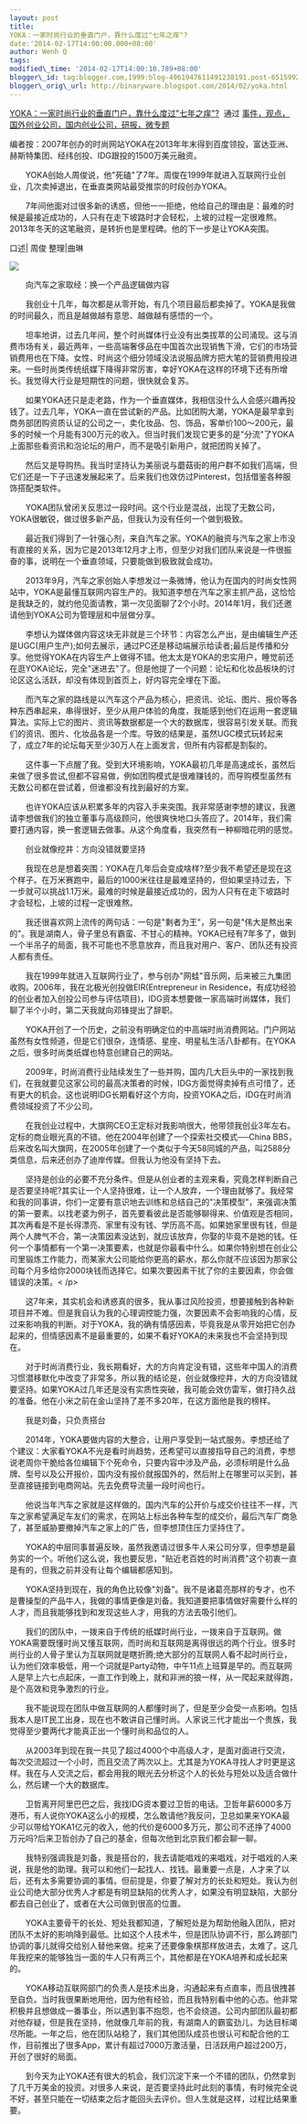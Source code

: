 ```yaml
--- 
layout: post 
title:
YOKA：一家时尚行业的垂直门户，靠什么度过"七年之痒"? 
date:'2014-02-17T14:00:00.000+08:00' 
author: Wenh Q
tags:
modified\_time: '2014-02-17T14:00:10.789+08:00' 
blogger\_id: tag:blogger.com,1999:blog-4961947611491238191.post-651599294548837804
blogger\_orig\_url: http://binaryware.blogspot.com/2014/02/yoka.html
---
```

[YOKA：一家时尚行业的垂直门户，靠什么度过"七年之痒"?](http://www.kuailiyu.com/article/8297.html)  通过
[事件，观点，国外创业公司，国内创业公司，研报，微专题](http://www.kuailiyu.com/)







编者按：2007年创办的时尚网站YOKA在2013年年末得到百度领投，富达亚洲、赫斯特集团、经纬创投、IDG跟投的1500万美元融资。



　　YOKA创始人周俊说，他"死磕"了7年。周俊在1999年就进入互联网行业创业，几次卖掉退出，在垂直类网站最受推崇的时段创办YOKA。



　　7年间他面对过很多新的诱惑，但他一一拒绝，他给自己的理由是：最难的时候是最接近成功的，人只有在走下坡路时才会轻松，上坡的过程一定很难熬。2013年冬天的这笔融资，是转折也是里程碑。他的下一步是让YOKA突围。



口述| 周俊 整理|曲琳



![](https://images-blogger-opensocial.googleusercontent.com/gadgets/proxy?url=http%3A%2F%2Fwww.kuailiyu.com%2Fuploadfile%2F2014%2F0217%2F20140217013006779.jpg&container=blogger&gadget=a&rewriteMime=image%2F*)



　　向汽车之家取经：换一个产品逻辑做内容



　　我创业十几年，每次都是从零开始，有几个项目最后都卖掉了。YOKA是我做的时间最久，而且是越做越有意思、越做越有感悟的一个。



　　坦率地讲，过去几年间，整个时尚媒体行业没有出类拔萃的公司涌现。这与消费市场有关，最近两年，一些高端奢侈品在中国首次出现销售下滑，它们的市场营销费用也在下降。女性、时尚这个细分领域没法说服品牌方把大笔的营销费用投进来。一些时尚类传统纸媒下降得非常厉害，幸好YOKA在这样的环境下还有所增长。我觉得大行业是短期性的问题，很快就会复苏。



　　如果YOKA还只是走老路，作为一个垂直媒体，我相信没什么人会感兴趣再投钱了。过去几年，YOKA一直在尝试新的产品。比如团购大潮，YOKA是最早拿到商务部团购资质认证的公司之一，卖化妆品、包、饰品，客单价100～200元，最多的时候一个月能有300万元的收入。但当时我们发现它更多的是"分流"了YOKA上面那些看资讯和泡论坛的用户，而不是吸引新用户，就把团购关掉了。



　　然后又是导购热。我当时坚持认为美丽说与蘑菇街的用户群不如我们高端，但它们还是一下子迅速发展起来了。后来我们也效仿过Pinterest，包括借鉴各种服饰搭配类软件。



　　YOKA团队曾闭关反思过一段时间。这个行业是混战，出现了无数公司，YOKA很敏锐，做过很多新产品，但我认为没有任何一个做到极致。



　　最近我们得到了一针强心剂，来自汽车之家。YOKA的融资与汽车之家上市没有直接的关系，因为它是2013年12月才上市，但至少对我们团队来说是一件很振奋的事，说明在一个垂直领域，只要能做到极致就会成功。



　　2013年9月，汽车之家创始人李想发过一条微博，他认为在国内的时尚女性网站中，YOKA是最懂互联网内容生产的。我知道李想在汽车之家主抓产品，这恰恰是我缺乏的，就约他见面请教，第一次见面聊了2个小时。2014年1月，我们还邀请他到YOKA公司为管理层和中层做分享。



　　李想认为媒体做内容这块无非就是三个环节：内容怎么产出，是由编辑生产还是UGC(用户生产);如何去展示，通过PC还是移动端展示给读者;最后是传播和分享。他觉得YOKA在内容生产上做得不错。他太太是YOKA的忠实用户，睡觉前还在逛YOKA论坛，完全"迷进去"了。但是他提了一个问题：论坛和化妆品板块的讨论区这么活跃，却没有体现到首页上，好内容完全埋在下面。



　　而汽车之家的路线是以汽车这个产品为核心，把资讯、论坛、图片、报价等各种东西串起来，串得很好，至少从用户体验的角度，我能感到他们在运用一套逻辑算法。实际上它的图片、资讯等数据都是一个大的数据库，很容易引发关联。而我们的资讯、图片、化妆品各是一个库。导致的结果是，虽然UGC模式玩转起来了，成立7年的论坛每天至少30万人在上面发言，但所有内容都是割裂的。



　　这件事一下点醒了我。受到大环境影响，YOKA最初几年是高速成长，虽然后来做了很多尝试,但都不容易做，例如团购模式是很难赚钱的，而导购模型虽然有无数公司都在尝试着，但谁都没有找到最好的方案。



　　也许YOKA应该从积累多年的内容入手来突围。我非常感谢李想的建议，我邀请李想做我们的独立董事与高级顾问，他很爽快地口头答应了。2014年，我们需要打通内容，换一套逻辑去做事。从这个角度看，我突然有一种柳暗花明的感觉。



　　创业就像挖井：方向没错就要坚持



　　我现在总是想着突围：YOKA在几年后会变成啥样?至少我不希望还是现在这个样子。在万米赛跑中，最后的1000米往往是最难坚持的，但如果坚持过去，下一步就可以挑战1.1万米。最难的时候是最接近成功的，因为人只有在走下坡路时才会轻松，上坡的过程一定很难熬。



　　我还很喜欢网上流传的两句话：一句是"剩者为王"，另一句是"伟大是熬出来的"。我是湖南人，骨子里总有霸蛮、不甘心的精神。YOKA已经有7年多了，做到一个半吊子的局面，我不可能也不愿意放弃，而且我对用户、客户、团队还有投资人都有责任。



　　我在1999年就进入互联网行业了，参与创办"网蛙"音乐网，后来被三九集团收购。2006年，我在北极光创投做EIR(Entrepreneur
in
Residence，有成功经验的创业者加入创投公司参与评估项目)，IDG资本想要做一家高端时尚媒体，我们聊了半个小时，第二天我就向邓锋提出了辞职。



　　YOKA开创了一个历史，之前没有明确定位的中高端时尚消费网站。门户网站虽然有女性频道，但是它们很杂，连情感、星座、明星私生活八卦都有。在YOKA之后，很多时尚类纸媒也特意创建自己的网站。



　　2009年，时尚消费行业陆续发生了一些并购，国内几大巨头中的一家找到我们，在我就要见这家公司的最高决策者的时候，IDG方面觉得卖掉有点可惜了，还有更大的机会。这也说明IDG长期看好这个方向，投资YOKA之后，IDG在时尚消费领域投资了不少公司。



　　在我创业过程中，大旗网CEO王定标对我影响很大，他带领我创业3年左右。定标的商业眼光真的不错。他在2004年创建了一个探索社交模式──China
BBS，后来改名叫大旗网，在2005年创建了一个类似于今天58同城的产品，叫2588分类信息，后来还创办了迪岸传媒。但我认为他没有坚持下去。



　　坚持是创业的必要不充分条件。但是从创业者的主观来看，究竟怎样判断自己是否要坚持呢?其实让一个人坚持很难，让一个人放弃，一个理由就够了。我经常和我的同事讲，你们一定要有意识地去训练和总结自己的"决策模型"，来强调决策的第一要素。以找老婆为例子，首先要看彼此是否能够聊得来、价值观是否相同，其次再看是不是长得漂亮、家里有没有钱、学历高不高。如果她家里很有钱，但是两个人脾气不合，第一决策因素没达到，就应该放弃，你娶的毕竟不是她的钱。任何一个事情都有一个第一决策要素，也就是你最看中什么。如果你特别想在创业公司里锻炼工作能力，而某家大公司能给你更高的薪水，那么你就不应该因为那家公司每个月多给你2000块钱而选择它。如果次要因素干扰了你的主要因素，你会做错误的决策。&lt;
/p&gt;



　　这7年来，其实机会和诱惑真的很多，我从事过风险投资，想要接触到各种新项目并不难。但是我自认为我的心理调控能力强，次要因素不会影响我的心情，反过来影响我的判断。对于YOKA，我的确有情感因素，毕竟我是从零开始把它创办起来的，但情感因素不是最重要的，如果不看好YOKA的未来我也不会坚持到现在。



　　对于时尚消费行业，我长期看好，大的方向肯定没有错，这些年中国人的消费习惯潜移默化中改变了非常多。所以我的结论是，创业就像挖井，大的方向没错就要坚持。如果YOKA过几年还是没有实质性突破，我可能会效仿雷军，做打持久战的准备。他在小米之前在金山坚持了差不多20年，在这方面他是我的榜样。



　　我是刘备，只负责搭台



　　2014年，YOKA要做内容的大整合，让用户享受到一站式服务。李想还给了个建议：大家看YOKA不光是看时尚趋势，还希望可以直接指导自己的消费，李想说老周你干脆给各位编辑下个死命令，只要内容中涉及产品，必须标明是什么品牌、型号以及公开报价，国内没有报价就报国外的，然后附上在哪里可以买到，甚至直接链接到电商网站。先去免费导流量一段时间也行。



　　他说当年汽车之家就是这样做的。国内汽车的公开价与成交价往往不一样，汽车之家希望满足车友们的需求，在网站上标出各种车型的成交价，最后汽车厂商急了，甚至威胁要撤掉汽车之家上的广告，但李想顶住压力坚持住了。



　　YOKA的中层同事普遍反映，虽然我邀请过很多牛人来公司分享，但李想是最务实的一个。听他们这么说，我也要反思，"贴近老百姓的时尚消费"这个初衷一直是有的，但我之前并没有让每个编辑都感知到。



　　YOKA坚持到现在，我的角色比较像"刘备"。我不是诸葛亮那样的专才，也不是曹操型的产品牛人，我做的事情更像是刘备。我知道要把事情做好需要什么样的人才，而且我能够找到和发现这些人才，用我的方法去吸引他们。



　　我们的团队中，一拨来自于传统的纸媒时尚行业，一拨来自于互联网。做YOKA需要既懂时尚又懂互联网，而时尚和互联网是离得很远的两个行业。很多时尚行业的人骨子里认为互联网就是瞎折腾;绝大部分的互联网人看不起时尚行业，认为他们效率极低，用一个词就是Party动物，中午11点上班算是早的。而互联网人是早上六七点起床，一直工作到晚上，就和非洲的狼一样，从一爬起来就得跑，是个高效和竞争激烈的行业。



　　我不能说现在团队中做互联网的人都懂时尚了，但是至少会受一点影响。包括我本人是IT民工出身，现在也不敢讲自己懂时尚。人家说三代才能出一个贵族，我觉得至少要两代才能真正出一个懂时尚和品位的人。



　　从2003年到现在我一共见了超过4000个中高级人才，是面对面进行交流，每次交流超过一个小时，而且交流了两次以上。尤其是为YOKA寻找人才时更是这样。我在与人交流之后，都会用我的眼光去分析这个人的长处与短处以及适合做什么，然后建一个大的数据库。



　　卫哲离开阿里巴巴之后，我找IDG资本要过卫哲的电话。卫哲年薪6000多万港币，有人说你YOKA这么小的规模，怎么敢请他?我反问，卫总如果来YOKA最少可以带给YOKA1亿元的收入，他的代价是6000多万元，那公司不还挣了4000万元吗?后来卫哲创办了自己的基金，但每次他到北京我们都会聊一聊。



　　我特别强调我是刘备，我是搭台的，我去请能唱戏的来唱戏，对于唱戏的人来说，我是他的助理。我可以和他们一起找人、找钱。最重要一点是，人才来了以后，还有太多需要协调的事情。但前提是，你要了解对方的长处和短处。我认为创业公司绝大部分优秀人才都是有明显缺陷的优秀人才，如果没有明显缺陷，大部分都去自己创业了，或者在大公司做到很高的位置。



　　YOKA主要骨干的长处、短处我都知道，了解短处是为帮助他融入团队，把对团队不太好的影响降到最低。比如这个人技术牛，但是团队协调不行，那么跨部门协调的事儿就得交给别人替他来做。挖来了还要像象棋那样放进去，太难了。这几年我挖来的能够独当一面的牛人只有两三个，其他都是在YOKA培养和成长起来的。



　　YOKA移动互联网部门的负责人是技术出身，沟通起来有点直率，而且很拽甚至自负。当时我很果断地用他，因为他有经验，而且我特别看中他的心态。他非常积极并且想做成一番事业，所以遇到事不抱怨，也不会绕道。公司内部团队最初都对他存疑，但是我在坚持，他就像几年前的我，有湖南人的霸蛮劲儿，为达目标竭尽所能。一年之后，他在团队站稳了，我们其他团队成员也很认可和配合他的工作，目前推出了很多App，累计有超过7000万激活量，日活跃用户超过200万，开创了很好的局面。



　　到今天为止YOKA还有很大的机会，我们沉淀下来一个不错的团队，仍然拿到了几千万美金的投资。对很多人来说，是否要坚持此时此刻的事情，有时候完全说不好，甚至只能在一切结束之后才能回头去评价。但人生就是这样，过程比结果重要。
